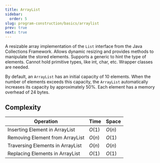 ```yaml
---
title: ArrayList
sidebar:
  order: 5
slug: program-construction/basics/arraylist
prev: true
next: true
---
```


A resizable array implementation of the `List` interface from the Java
Collections Framework. Allows dynamic resizing and provides methods to
manipulate the stored elements. Supports a generic to hint the type of elements.
Cannot hold primitive types, like int, char, etc. Wrapper classes are needed.

By default, an `ArrayList` has an initial capacity of 10 elements. When the number of elements exceeds this capacity, the `ArrayList` automatically increases its capacity by approximately 50%. Each element has a memory overhead of 24 bytes.

## Complexity

| Operation                        | Time   | Space  |
| -------------------------------- | ------ | ------ |
| Inserting Element in ArrayList   | $O(1)$ | $O(n)$ |
| Removing Element from ArrayList  | $O(n)$ | $O(1)$ |
| Traversing Elements in ArrayList | $O(n)$ | $O(n)$ |
| Replacing Elements in ArrayList  | $O(1)$ | $O(1)$ |
